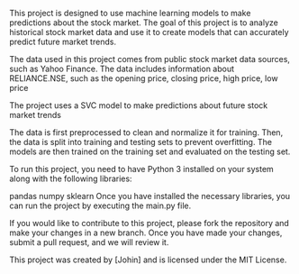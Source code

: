 This project is designed to use machine learning models to make predictions about the stock market. The goal of this project is to analyze historical stock market data and use it to create models that can accurately predict future market trends.

The data used in this project comes from public stock market data sources, such as Yahoo Finance. The data includes information about RELIANCE.NSE, such as the opening price, closing price, high price, low price

The project uses a SVC model to make predictions about future stock market trends

The data is first preprocessed to clean and normalize it for training. Then, the data is split into training and testing sets to prevent overfitting. The models are then trained on the training set and evaluated on the testing set.

To run this project, you need to have Python 3 installed on your system along with the following libraries:

pandas
numpy
sklearn
Once you have installed the necessary libraries, you can run the project by executing the main.py file.

If you would like to contribute to this project, please fork the repository and make your changes in a new branch. Once you have made your changes, submit a pull request, and we will review it.

This project was created by [Johin] and is licensed under the MIT License.



